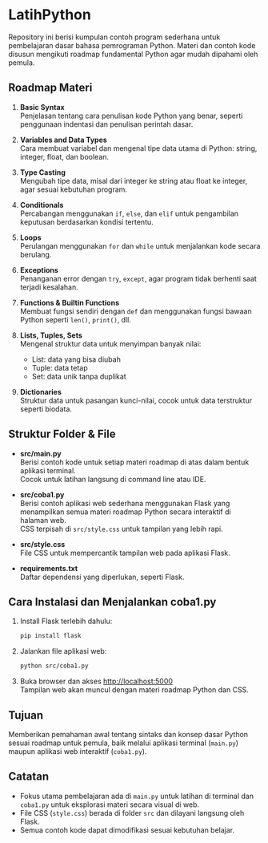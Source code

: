 # LatihPython

Repository ini berisi kumpulan contoh program sederhana untuk pembelajaran dasar bahasa pemrograman Python. Materi dan contoh kode disusun mengikuti roadmap fundamental Python agar mudah dipahami oleh pemula.

## Roadmap Materi

1. **Basic Syntax**  
   Penjelasan tentang cara penulisan kode Python yang benar, seperti penggunaan indentasi dan penulisan perintah dasar.

2. **Variables and Data Types**  
   Cara membuat variabel dan mengenal tipe data utama di Python: string, integer, float, dan boolean.

3. **Type Casting**  
   Mengubah tipe data, misal dari integer ke string atau float ke integer, agar sesuai kebutuhan program.

4. **Conditionals**  
   Percabangan menggunakan `if`, `else`, dan `elif` untuk pengambilan keputusan berdasarkan kondisi tertentu.

5. **Loops**  
   Perulangan menggunakan `for` dan `while` untuk menjalankan kode secara berulang.

6. **Exceptions**  
   Penanganan error dengan `try`, `except`, agar program tidak berhenti saat terjadi kesalahan.

7. **Functions & Builtin Functions**  
   Membuat fungsi sendiri dengan `def` dan menggunakan fungsi bawaan Python seperti `len()`, `print()`, dll.

8. **Lists, Tuples, Sets**  
   Mengenal struktur data untuk menyimpan banyak nilai:

   - List: data yang bisa diubah
   - Tuple: data tetap
   - Set: data unik tanpa duplikat

9. **Dictionaries**  
   Struktur data untuk pasangan kunci-nilai, cocok untuk data terstruktur seperti biodata.

## Struktur Folder & File

- **src/main.py**  
  Berisi contoh kode untuk setiap materi roadmap di atas dalam bentuk aplikasi terminal.  
  Cocok untuk latihan langsung di command line atau IDE.

- **src/coba1.py**  
  Berisi contoh aplikasi web sederhana menggunakan Flask yang menampilkan semua materi roadmap Python secara interaktif di halaman web.  
  CSS terpisah di `src/style.css` untuk tampilan yang lebih rapi.

- **src/style.css**  
  File CSS untuk mempercantik tampilan web pada aplikasi Flask.

- **requirements.txt**  
  Daftar dependensi yang diperlukan, seperti Flask.

## Cara Instalasi dan Menjalankan coba1.py

1. Install Flask terlebih dahulu:
   ```sh
   pip install flask
   ```
2. Jalankan file aplikasi web:
   ```sh
   python src/coba1.py
   ```
3. Buka browser dan akses [http://localhost:5000](http://localhost:5000)  
   Tampilan web akan muncul dengan materi roadmap Python dan CSS.

## Tujuan

Memberikan pemahaman awal tentang sintaks dan konsep dasar Python sesuai roadmap untuk pemula, baik melalui aplikasi terminal (`main.py`) maupun aplikasi web interaktif (`coba1.py`).

## Catatan

- Fokus utama pembelajaran ada di `main.py` untuk latihan di terminal dan `coba1.py` untuk eksplorasi materi secara visual di web.
- File CSS (`style.css`) berada di folder `src` dan dilayani langsung oleh Flask.
- Semua contoh kode dapat dimodifikasi sesuai kebutuhan belajar.
